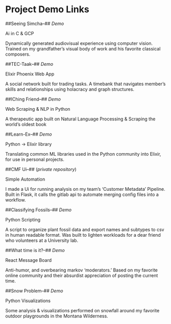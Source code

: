 # Project Demo Links #

##Seeing Simcha–## *Demo*  

Ai in C & GCP  

Dynamically generated audiovisual experience using computer vision. Trained on my grandfather’s visual body of work and his favorite classical composers.

##TEC-Taak–## *Demo*  

Elixir Phoenix Web App  

A social network built for trading tasks. A timebank that navigates member’s skills and relationships using holacracy and graph structures.

##IChing Friend–## *Demo*  

Web Scraping & NLP in Python  

A therapeutic app built on Natural Language Processing & Scraping the world’s oldest book

##Learn-Ex–## *Demo*  

Python -> Elixir library  

Translating common ML libraries used in the Python community into Elixir, for use in personal projects.


##CMF Ui–## (*private repository*)  

Simple Automation

I made a Ui for running analysis on my team’s ‘Customer Metadata’ Pipeline. Built in Flask, it calls the gitlab api to automate merging config files into a workflow. 

##Classifying Fossils–## *Demo*  

Python Scripting  

A script to organize plant fossil data and export names and subtypes to csv in human readable format. Was built to lighten workloads for a dear friend who volunteers at a University lab.

##What time is it?–## *Demo*  

React Message Board  

Anti-humor, and overbearing markov ‘moderators.’ Based on my favorite online community and their absurdist appreciation of posting the current time.

##Snow Problem–## *Demo*  

Python Visualizations  

Some analysis & visualizations performed on snowfall around my favorite outdoor playgrounds in the 
Montana Wilderness.  
